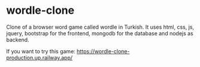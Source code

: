 # wordle-clone
Clone of a browser word game called wordle in Turkish. It uses html, css, js, jquery, bootstrap for the frontend, mongodb for the database and nodejs as backend.

If you want to try this game:
https://wordle-clone-production.up.railway.app/
